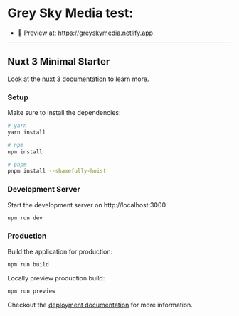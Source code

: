 # Grey Sky Media test:

- :link: Preview at: https://greyskymedia.netlify.app

---

## Nuxt 3 Minimal Starter

Look at the [nuxt 3 documentation](https://v3.nuxtjs.org) to learn more.

### Setup

Make sure to install the dependencies:

```bash
# yarn
yarn install

# npm
npm install

# pnpm
pnpm install --shamefully-hoist
```

### Development Server

Start the development server on http://localhost:3000

```bash
npm run dev
```

### Production

Build the application for production:

```bash
npm run build
```

Locally preview production build:

```bash
npm run preview
```

Checkout the [deployment documentation](https://v3.nuxtjs.org/guide/deploy/presets) for more information.
